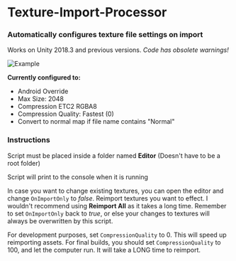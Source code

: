 # Texture-Import-Processor

### Automatically configures texture file settings on import

Works on Unity 2018.3 and previous versions. 
_Code has obsolete warnings!_

![Example](https://i.imgur.com/32uiTyR.jpg)

__Currently configured to:__
* Android Override
* Max Size: 2048
* Compression ETC2 RGBA8
* Compression Quality: Fastest (0)
* Convert to normal map if file name contains "Normal"

### Instructions

Script must be placed inside a folder named __Editor__ (Doesn't have to be a root folder)

Script will print to the console when it is running

In case you want to change existing textures, you can open the editor and change `OnImportOnly` to _false_. 
Reimport textures you want to effect. I wouldn't recommend using __Reimport All__ as it takes a long time.
Remember to set `OnImportOnly` back to _true_, or else your changes to textures will always be overwritten by this script.

For development purposes, set `CompressionQuality` to 0. This will speed up reimporting assets. 
For final builds, you should set `CompressionQuality` to 100, and let the computer run. It will take a LONG time to reimport.
